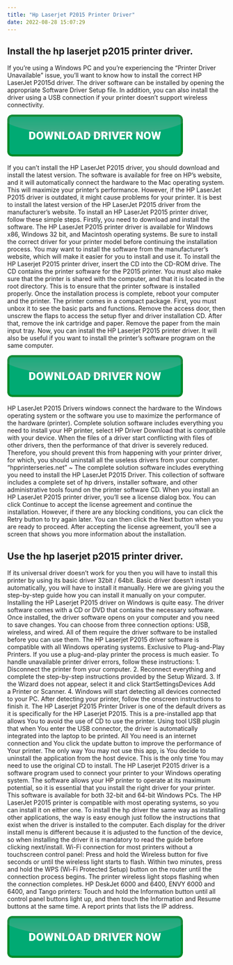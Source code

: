 ```yaml
---
title: "Hp Laserjet P2015 Printer Driver"
date: 2022-08-28 15:07:29
---
```


## Install the hp laserjet p2015 printer driver.

If you’re using a Windows PC and you’re experiencing the “Printer Driver Unavailable” issue, you’ll want to know how to install the correct HP LaserJet P2015d driver. The driver software can be installed by opening the appropriate Software Driver Setup file. In addition, you can also install the driver using a USB connection if your printer doesn’t support wireless connectivity.

[![button](https://github.com/driverbay/driverbay.github.io/blob/main/dlbutton.png?raw=true)](https://printerpatch.com/download-printer-driver)


If you can’t install the HP LaserJet P2015 driver, you should download and install the latest version. The software is available for free on HP’s website, and it will automatically connect the hardware to the Mac operating system. This will maximize your printer’s performance. However, if the HP LaserJet P2015 driver is outdated, it might cause problems for your printer. It is best to install the latest version of the HP LaserJet P2015 driver from the manufacturer’s website.
To install an HP LaserJet P2015 printer driver, follow these simple steps. Firstly, you need to download and install the software. The HP LaserJet P2015 printer driver is available for Windows x86, Windows 32 bit, and Macintosh operating systems. Be sure to install the correct driver for your printer model before continuing the installation process. You may want to install the software from the manufacturer’s website, which will make it easier for you to install and use it.
To install the HP Laserjet P2015 printer driver, insert the CD into the CD-ROM drive. The CD contains the printer software for the P2015 printer. You must also make sure that the printer is shared with the computer, and that it is located in the root directory. This is to ensure that the printer software is installed properly. Once the installation process is complete, reboot your computer and the printer.
The printer comes in a compact package. First, you must unbox it to see the basic parts and functions. Remove the access door, then unscrew the flaps to access the setup flyer and driver installation CD. After that, remove the ink cartridge and paper. Remove the paper from the main input tray. Now, you can install the HP Laserjet P2015 printer driver. It will also be useful if you want to install the printer’s software program on the same computer.

[![button](https://github.com/driverbay/driverbay.github.io/blob/main/dlbutton.png?raw=true)](https://printerpatch.com/download-printer-driver)


HP LaserJet P2015 Drivers windows connect the hardware to the Windows operating system or the software you use to maximize the performance of the hardware (printer). Complete solution software includes everything you need to install your HP printer, select HP Driver Download that is compatible with your device.
When the files of a driver start conflicting with files of other drivers, then the performance of that driver is severely reduced. Therefore, you should prevent this from happening with your printer driver, for which, you should uninstall all the useless drivers from your computer.
“hpprinterseries.net” ~ The complete solution software includes everything you need to install the HP LaserJet P2015 Driver. This collection of software includes a complete set of hp drivers, installer software, and other administrative tools found on the printer software CD.
When you install an HP LaserJet P2015 printer driver, you’ll see a license dialog box. You can click Continue to accept the license agreement and continue the installation. However, if there are any blocking conditions, you can click the Retry button to try again later. You can then click the Next button when you are ready to proceed. After accepting the license agreement, you’ll see a screen that shows you more information about the installation.

## Use the hp laserjet p2015 printer driver.

If its universal driver doesn’t work for you then you will have to install this printer by using its basic driver 32bit / 64bit. Basic driver doesn’t install automatically, you will have to install it manually. Here we are giving you the step-by-step guide how you can install it manually on your computer.
Installing the HP Laserjet P2015 driver on Windows is quite easy. The driver software comes with a CD or DVD that contains the necessary software. Once installed, the driver software opens on your computer and you need to save changes. You can choose from three connection options: USB, wireless, and wired. All of them require the driver software to be installed before you can use them. The HP Laserjet P2015 driver software is compatible with all Windows operating systems.
Exclusive to Plug-and-Play Printers. If you use a plug-and-play printer the process is much easier. To handle unavailable printer driver errors, follow these instructions: 1. Disconnect the printer from your computer. 2. Reconnect everything and complete the step-by-step instructions provided by the Setup Wizard. 3. If the Wizard does not appear, select it and click StartSettingsDevices Add a Printer or Scanner. 4. Windows will start detecting all devices connected to your PC. After detecting your printer, follow the onscreen instructions to finish it.
The HP Laserjet P2015 Printer Driver is one of the default drivers as it is specifically for the HP Laserjet P2015. This is a pre-installed app that allows You to avoid the use of CD to use the printer. Using tool USB plugin that when You enter the USB connector, the driver is automatically integrated into the laptop to be printed. All You need is an internet connection and You click the update button to improve the performance of Your printer. The only way You may not use this app, is You decide to uninstall the application from the host device. This is the only time You may need to use the original CD to install.
The HP Laserjet P2015 driver is a software program used to connect your printer to your Windows operating system. The software allows your HP printer to operate at its maximum potential, so it is essential that you install the right driver for your printer. This software is available for both 32-bit and 64-bit Windows PCs. The HP LaserJet P2015 printer is compatible with most operating systems, so you can install it on either one.
To install the hp driver the same way as installing other applications, the way is easy enough just follow the instructions that exist when the driver is installed to the computer. Each display for the driver install menu is different because it is adjusted to the function of the device, so when installing the driver it is mandatory to read the guide before clicking next/install.
Wi-Fi connection for most printers without a touchscreen control panel: Press and hold the Wireless button for five seconds or until the wireless light starts to flash. Within two minutes, press and hold the WPS (Wi-Fi Protected Setup) button on the router until the connection process begins. The printer wireless light stops flashing when the connection completes.
HP DeskJet 6000 and 6400, ENVY 6000 and 6400, and Tango printers: Touch and hold the Information button until all control panel buttons light up, and then touch the Information and Resume buttons at the same time. A report prints that lists the IP address.


[![button](https://github.com/driverbay/driverbay.github.io/blob/main/dlbutton.png?raw=true)](https://printerpatch.com/download-printer-driver)